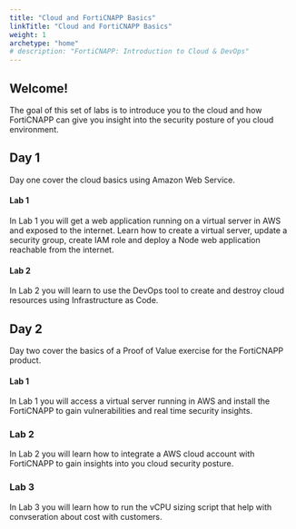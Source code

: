 ```yaml
---
title: "Cloud and FortiCNAPP Basics"
linkTitle: "Cloud and FortiCNAPP Basics"
weight: 1
archetype: "home"
# description: "FortiCNAPP: Introduction to Cloud & DevOps"
---
```


## Welcome!

The goal of this set of labs is to introduce you to the cloud and how FortiCNAPP can give you insight into the security posture of you cloud environment.

## Day 1
Day one cover the cloud basics using Amazon Web Service.

#### Lab 1

In Lab 1 you will get a web application running on a virtual server in AWS and exposed to the internet. Learn how to create a virtual server, update a security group, create IAM role and deploy a Node web application reachable from the internet.

#### Lab 2

In Lab 2 you will learn to use the DevOps tool to create and destroy cloud resources using Infrastructure as Code.

## Day 2

Day two cover the basics of a Proof of Value exercise for the FortiCNAPP product.

#### Lab 1

In Lab 1 you will access a virtual server running in AWS and install the FortiCNAPP to gain vulnerabilities and real time security insights.

### Lab 2

In Lab 2 you will learn how to integrate a AWS cloud account with FortiCNAPP to gain insights into you cloud security posture.

### Lab 3

In Lab 3 you will learn how to run the vCPU sizing script that help with convseration about cost with customers.
